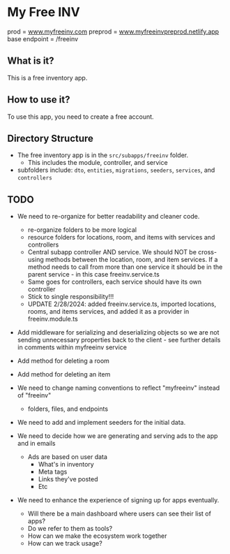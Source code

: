 # My Free INV

prod = www.myfreeinv.com
preprod = www.myfreeinvpreprod.netlify.app
base endpoint = /freeinv

## What is it?

This is a free inventory app.

## How to use it?

To use this app, you need to create a free account.

## Directory Structure

* The free inventory app is in the `src/subapps/freeinv` folder.
  * This includes the module, controller, and service
* subfolders include:
 `dto`, `entities`, `migrations`, `seeders`, `services`, and `controllers`

## TODO

* We need to re-organize for better readability and cleaner code.
  * re-organize folders to be more logical
  * resource folders for locations, room, and items with services and controllers
  * Central subapp controller AND service.  We should NOT be cross-using methods between
    the location, room, and item services.  If a method needs to call from more than one service
    it should be in the parent service - in this case freeinv.service.ts
  * Same goes for controllers, each service should have its own controller
  * Stick to single responsibility!!!
  * UPDATE 2/28/2024: added freeinv.service.ts, imported locations, rooms, and items services,
    and added it as a provider in freeinv.module.ts

* Add middleware for serializing and deserializing objects so we are not sending unnecessary
  properties back to the client - see further details in comments within myfreeinv service 
* Add method for deleting a room
* Add method for deleting an item

* We need to change naming conventions to reflect "myfreeinv" instead of "freeinv"
  * folders, files, and endpoints

* We need to add and implement seeders for the initial data.

* We need to decide how we are generating and serving ads to the app and in emails
  * Ads are based on user data
    * What's in inventory
    * Meta tags
    * Links they've posted
    * Etc

* We need to enhance the experience of signing up for apps eventually.
  * Will there be a main dashboard where users can see their list of apps?
  * Do we refer to them as tools?
  * How can we make the ecosystem work together
  * How can we track usage?
